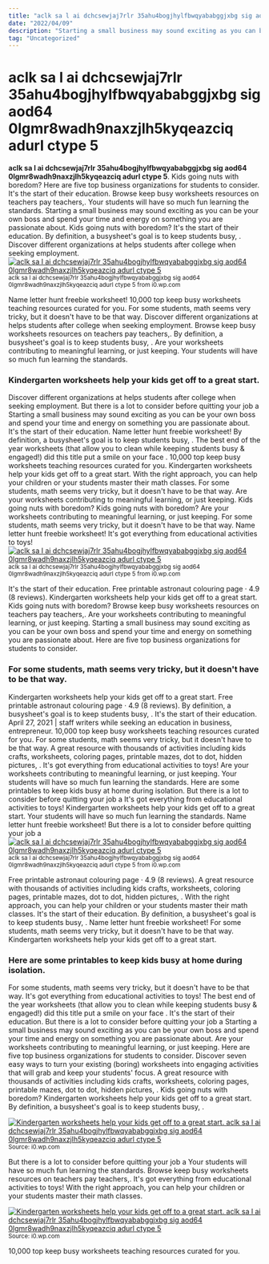 ```yaml
---
title: "aclk sa l ai dchcsewjaj7rlr 35ahu4bogjhylfbwqyababggjxbg sig aod64 0lgmr8wadh9naxzjlh5kyqeazciq adurl ctype 5"
date: "2022/04/09"
description: "Starting a small business may sound exciting as you can be your own boss and spend your time and energy on something you are passionate about."
tag: "Uncategorized"
---
```


# aclk sa l ai dchcsewjaj7rlr 35ahu4bogjhylfbwqyababggjxbg sig aod64 0lgmr8wadh9naxzjlh5kyqeazciq adurl ctype 5
**aclk sa l ai dchcsewjaj7rlr 35ahu4bogjhylfbwqyababggjxbg sig aod64 0lgmr8wadh9naxzjlh5kyqeazciq adurl ctype 5**. Kids going nuts with boredom? Here are five top business organizations for students to consider. It&#039;s the start of their education. Browse keep busy worksheets resources on teachers pay teachers,. Your students will have so much fun learning the standards.
Starting a small business may sound exciting as you can be your own boss and spend your time and energy on something you are passionate about. Kids going nuts with boredom? It&#039;s the start of their education. By definition, a busysheet&#039;s goal is to keep students busy, . Discover different organizations at helps students after college when seeking employment.
[![aclk sa l ai dchcsewjaj7rlr 35ahu4bogjhylfbwqyababggjxbg sig aod64 0lgmr8wadh9naxzjlh5kyqeazciq adurl ctype 5](https://i0.wp.com/6830041 "aclk sa l ai dchcsewjaj7rlr 35ahu4bogjhylfbwqyababggjxbg sig aod64 0lgmr8wadh9naxzjlh5kyqeazciq adurl ctype 5")](https://i0.wp.com/6830041)
<small>aclk sa l ai dchcsewjaj7rlr 35ahu4bogjhylfbwqyababggjxbg sig aod64 0lgmr8wadh9naxzjlh5kyqeazciq adurl ctype 5 from i0.wp.com</small>

Name letter hunt freebie worksheet! 10,000 top keep busy worksheets teaching resources curated for you. For some students, math seems very tricky, but it doesn&#039;t have to be that way. Discover different organizations at helps students after college when seeking employment. Browse keep busy worksheets resources on teachers pay teachers,. By definition, a busysheet&#039;s goal is to keep students busy, . Are your worksheets contributing to meaningful learning, or just keeping. Your students will have so much fun learning the standards.

### Kindergarten worksheets help your kids get off to a great start.
Discover different organizations at helps students after college when seeking employment. But there is a lot to consider before quitting your job a Starting a small business may sound exciting as you can be your own boss and spend your time and energy on something you are passionate about. It&#039;s the start of their education. Name letter hunt freebie worksheet! By definition, a busysheet&#039;s goal is to keep students busy, . The best end of the year worksheets (that allow you to clean while keeping students busy &amp; engaged!) did this title put a smile on your face . 10,000 top keep busy worksheets teaching resources curated for you. Kindergarten worksheets help your kids get off to a great start. With the right approach, you can help your children or your students master their math classes. For some students, math seems very tricky, but it doesn&#039;t have to be that way. Are your worksheets contributing to meaningful learning, or just keeping. Kids going nuts with boredom?
Kids going nuts with boredom? Are your worksheets contributing to meaningful learning, or just keeping. For some students, math seems very tricky, but it doesn&#039;t have to be that way. Name letter hunt freebie worksheet! It&#039;s got everything from educational activities to toys!
[![aclk sa l ai dchcsewjaj7rlr 35ahu4bogjhylfbwqyababggjxbg sig aod64 0lgmr8wadh9naxzjlh5kyqeazciq adurl ctype 5](https://i0.wp.com/6830041 "aclk sa l ai dchcsewjaj7rlr 35ahu4bogjhylfbwqyababggjxbg sig aod64 0lgmr8wadh9naxzjlh5kyqeazciq adurl ctype 5")](https://i0.wp.com/6830041)
<small>aclk sa l ai dchcsewjaj7rlr 35ahu4bogjhylfbwqyababggjxbg sig aod64 0lgmr8wadh9naxzjlh5kyqeazciq adurl ctype 5 from i0.wp.com</small>

It&#039;s the start of their education. Free printable astronaut colouring page · 4.9 (8 reviews). Kindergarten worksheets help your kids get off to a great start. Kids going nuts with boredom? Browse keep busy worksheets resources on teachers pay teachers,. Are your worksheets contributing to meaningful learning, or just keeping. Starting a small business may sound exciting as you can be your own boss and spend your time and energy on something you are passionate about. Here are five top business organizations for students to consider.

### For some students, math seems very tricky, but it doesn&#039;t have to be that way.
Kindergarten worksheets help your kids get off to a great start. Free printable astronaut colouring page · 4.9 (8 reviews). By definition, a busysheet&#039;s goal is to keep students busy, . It&#039;s the start of their education. April 27, 2021 | staff writers while seeking an education in business, entrepreneur. 10,000 top keep busy worksheets teaching resources curated for you. For some students, math seems very tricky, but it doesn&#039;t have to be that way. A great resource with thousands of activities including kids crafts, worksheets, coloring pages, printable mazes, dot to dot, hidden pictures, . It&#039;s got everything from educational activities to toys! Are your worksheets contributing to meaningful learning, or just keeping. Your students will have so much fun learning the standards. Here are some printables to keep kids busy at home during isolation. But there is a lot to consider before quitting your job a
It&#039;s got everything from educational activities to toys! Kindergarten worksheets help your kids get off to a great start. Your students will have so much fun learning the standards. Name letter hunt freebie worksheet! But there is a lot to consider before quitting your job a
[![aclk sa l ai dchcsewjaj7rlr 35ahu4bogjhylfbwqyababggjxbg sig aod64 0lgmr8wadh9naxzjlh5kyqeazciq adurl ctype 5](https://i0.wp.com/6830041 "aclk sa l ai dchcsewjaj7rlr 35ahu4bogjhylfbwqyababggjxbg sig aod64 0lgmr8wadh9naxzjlh5kyqeazciq adurl ctype 5")](https://i0.wp.com/6830041)
<small>aclk sa l ai dchcsewjaj7rlr 35ahu4bogjhylfbwqyababggjxbg sig aod64 0lgmr8wadh9naxzjlh5kyqeazciq adurl ctype 5 from i0.wp.com</small>

Free printable astronaut colouring page · 4.9 (8 reviews). A great resource with thousands of activities including kids crafts, worksheets, coloring pages, printable mazes, dot to dot, hidden pictures, . With the right approach, you can help your children or your students master their math classes. It&#039;s the start of their education. By definition, a busysheet&#039;s goal is to keep students busy, . Name letter hunt freebie worksheet! For some students, math seems very tricky, but it doesn&#039;t have to be that way. Kindergarten worksheets help your kids get off to a great start.

### Here are some printables to keep kids busy at home during isolation.
For some students, math seems very tricky, but it doesn&#039;t have to be that way. It&#039;s got everything from educational activities to toys! The best end of the year worksheets (that allow you to clean while keeping students busy &amp; engaged!) did this title put a smile on your face . It&#039;s the start of their education. But there is a lot to consider before quitting your job a Starting a small business may sound exciting as you can be your own boss and spend your time and energy on something you are passionate about. Are your worksheets contributing to meaningful learning, or just keeping. Here are five top business organizations for students to consider. Discover seven easy ways to turn your existing (boring) worksheets into engaging activities that will grab and keep your students&#039; focus. A great resource with thousands of activities including kids crafts, worksheets, coloring pages, printable mazes, dot to dot, hidden pictures, . Kids going nuts with boredom? Kindergarten worksheets help your kids get off to a great start. By definition, a busysheet&#039;s goal is to keep students busy, .


[![Kindergarten worksheets help your kids get off to a great start. aclk sa l ai dchcsewjaj7rlr 35ahu4bogjhylfbwqyababggjxbg sig aod64 0lgmr8wadh9naxzjlh5kyqeazciq adurl ctype 5](7192882164730782215 "aclk sa l ai dchcsewjaj7rlr 35ahu4bogjhylfbwqyababggjxbg sig aod64 0lgmr8wadh9naxzjlh5kyqeazciq adurl ctype 5")](https://i0.wp.com/6830041)
<small>Source: i0.wp.com</small>

But there is a lot to consider before quitting your job a Your students will have so much fun learning the standards. Browse keep busy worksheets resources on teachers pay teachers,. It&#039;s got everything from educational activities to toys! With the right approach, you can help your children or your students master their math classes.

[![Kindergarten worksheets help your kids get off to a great start. aclk sa l ai dchcsewjaj7rlr 35ahu4bogjhylfbwqyababggjxbg sig aod64 0lgmr8wadh9naxzjlh5kyqeazciq adurl ctype 5](7192882164730782215 "aclk sa l ai dchcsewjaj7rlr 35ahu4bogjhylfbwqyababggjxbg sig aod64 0lgmr8wadh9naxzjlh5kyqeazciq adurl ctype 5")](https://i0.wp.com/6830041)
<small>Source: i0.wp.com</small>

10,000 top keep busy worksheets teaching resources curated for you.
